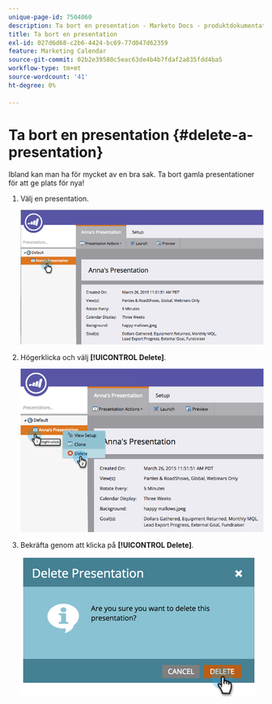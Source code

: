 ```yaml
---
unique-page-id: 7504060
description: Ta bort en presentation - Marketo Docs - produktdokumentation
title: Ta bort en presentation
exl-id: 027d6d68-c2b6-4424-bc69-77d047d62359
feature: Marketing Calendar
source-git-commit: 02b2e39580c5eac63de4b4b7fdaf2a835fdd4ba5
workflow-type: tm+mt
source-wordcount: '41'
ht-degree: 0%

---
```


# Ta bort en presentation {#delete-a-presentation}

Ibland kan man ha för mycket av en bra sak. Ta bort gamla presentationer för att ge plats för nya!

1. Välj en presentation.

   ![](assets/image2015-3-26-12-3a26-3a41.png)

1. Högerklicka och välj **[!UICONTROL Delete]**.

   ![](assets/image2015-3-26-12-3a26-3a51.png)

1. Bekräfta genom att klicka på **[!UICONTROL Delete]**.

   ![](assets/image2015-3-20-16-3a21-3a10.png)
